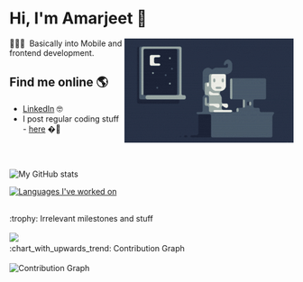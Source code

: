 # Hi, I'm Amarjeet 👋

<img alt="Night Coding" src="https://raw.githubusercontent.com/AVS1508/AVS1508/master/assets/Night-Coding.gif" align="right"/>

👨🏻‍💻 &nbsp;Basically into Mobile and frontend development.

## Find me online 🌎

- <a href="https://www.linkedin.com/in/ansh-mishra-">LinkedIn</a> 🤓
- I post regular coding stuff - <a href="https://www.instagram.com/aus.lander_/">here</a> �🤳

 <br>
 <br>

![My GitHub stats](https://github-readme-stats.vercel.app/api?username=amarjeet987&show_icons=true&theme=radical)

[![Languages I've worked on](https://github-readme-stats.vercel.app/api/top-langs/?username=amarjeet987&layout=compact)](https://github.com/amarjeet987/github-readme-stats)

<br>

<summary>:trophy: Irrelevant milestones and stuff</summary>
  <br/>
  <img src="https://github-profile-trophy.vercel.app/?username=anshmishra010&theme=monokai&row=1&no-frame=true&no-bg=true/">

<br>

<summary>:chart_with_upwards_trend: Contribution Graph </summary>
   <br/>
   <img src="https://activity-graph.herokuapp.com/graph?username=anshmishra010&theme=xcode" alt="Contribution Graph" align="center" />
